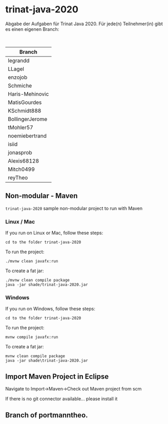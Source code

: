 # trinat-java-2020

Abgabe der Aufgaben für Trinat Java 2020. Für jede(n) Teilnehmer(in) gibt es einen eigenen Branch:

<br>

Branch              |
--------------------|
legrandd			|
LLagel				|
enzojob 			|
Schmiche 			|
Haris-Mehinovic 	|
MatisGourdes 		|
KSchmidt888 		|
BollingerJerome 	|
tMohler57 			|
noemiebertrand 		|
isiid 				|
jonasprob 			|
Alexis68128 		|
Mitch0499 			|
reyTheo 			|


## Non-modular - Maven

`trinat-java-2020` sample non-modular project to run with Maven

### Linux / Mac

If you run on Linux or Mac, follow these steps:

    cd to the folder trinat-java-2020

To run the project:

    ./mvnw clean javafx:run

To create a fat jar:

    ./mvnw clean compile package
    java -jar shade/trinat-java-2020.jar


### Windows

If you run on Windows, follow these steps:

    cd to the folder trinat-java-2020

To run the project:

    mvnw compile javafx:run

To create a fat jar:

    mvnw clean compile package
    java -jar shade\trinat-java-2020.jar


## Import Maven Project in Eclipse

Navigate to Import->Maven->Check out Maven project from scm

If there is no git connector available... please install it


## Branch of portmanntheo.
